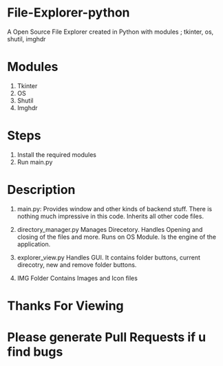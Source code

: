 # File-Explorer-python
A Open Source File Explorer created in Python with modules ; tkinter, os, shutil, imghdr

# Modules
1. Tkinter
2. OS
3. Shutil
4. Imghdr

# Steps
1. Install the required modules
2. Run main.py

# Description
1. main.py:
  Provides window and other kinds of backend stuff. There is nothing much impressive in this code. Inherits all other code files. 
  
2. directory_manager.py
  Manages Direcetory. Handles Opening and closing of the files and more. Runs on OS Module. Is the engine of the application.
  
3. explorer_view.py
  Handles GUI. It contains folder buttons, current direcotry, new and remove folder buttons.
  
4. IMG Folder
  Contains Images and Icon files

# Thanks For Viewing
# Please generate Pull Requests if u find bugs
